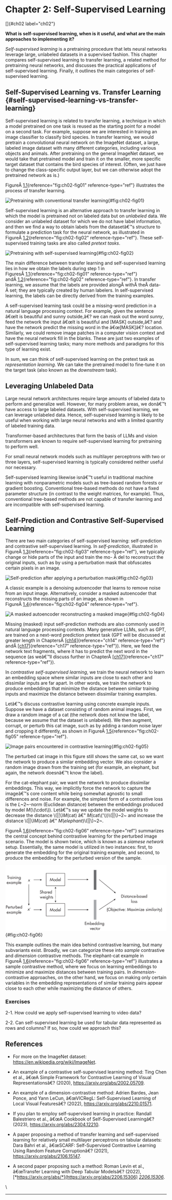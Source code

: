 







# Chapter 2: Self-Supervised Learning [](#chapter-2-self-supervised-learning)

[]{#ch02 label="ch02"}

**What is self-supervised learning, when is it useful, and what are the
main approaches to implementing it?**

*Self-supervised learning* is a pretraining procedure that lets neural
networks leverage large, unlabeled datasets in a supervised fashion.
This chapter compares self-supervised learning to transfer learning, a
related method for pretraining neural networks, and discusses the
practical applications of self-supervised learning. Finally, it outlines
the main categories of self-supervised learning.

## Self-Supervised Learning vs. Transfer Learning [](#self-supervised-learning-vs-transfer-learning) {#self-supervised-learning-vs-transfer-learning}

Self-supervised learning is related to transfer learning, a technique in
which a model pretrained on one task is reused as the starting point for
a model on a second task. For example, suppose we are interested in
training an image classifier to classify bird species. In transfer
learning, we would pretrain a convolutional neural network on the
ImageNet dataset, a large, labeled image dataset with many different
categories, including various objects and animals. After pretraining on
the general ImageNet dataset, we would take that pretrained model and
train it on the smaller, more specific target dataset that contains the
bird species of interest. (Often, we just have to change the
class-specific output layer, but we can otherwise adopt the pretrained
network as is.)

FigureÂ [1.1](#fig:ch02-fig01){reference="fig:ch02-fig01"
reference-type="ref"} illustrates the process of transfer learning.

![Pretraining with conventional transfer
learning](../images/ch02-fig01.png){#fig:ch02-fig01}

Self-supervised learning is an alternative approach to transfer learning
in which the model is pretrained not on labeled data but on *unlabeled*
data. We consider an unlabeled dataset for which we do not have label
information, and then we find a way to obtain labels from the
datasetâ€™s structure to formulate a prediction task for the neural
network, as illustrated in
FigureÂ [1.2](#fig:ch02-fig02){reference="fig:ch02-fig02"
reference-type="ref"}. These self-supervised training tasks are also
called *pretext tasks*.

![Pretraining with self-supervised
learning](../images/ch02-fig02.png){#fig:ch02-fig02}

The main difference between transfer learning and self-supervised
learning lies in how we obtain the labels during step 1 in
FiguresÂ [1.1](#fig:ch02-fig01){reference="fig:ch02-fig01"
reference-type="ref"}
andÂ [1.2](#fig:ch02-fig02){reference="fig:ch02-fig02"
reference-type="ref"}. In transfer learning, we assume that the labels
are provided alongÂ withÂ theÂ data- Â set; they are typically created
by human labelers. In self-supervised learning, the labels can be
directly derived from the training examples.

A self-supervised learning task could be a missing-word prediction in a
natural language processing context. For example, given the sentence
â€œIt is beautiful and sunny outside,â€? we can mask out the word
*sunny*, feed the network the input â€œIt is beautiful and \[MASK\]
outside,â€? and have the network predict the missing word in the
â€œ\[MASK\]â€? location. Similarly, we could remove image patches in a
computer vision context and have the neural network fill in the blanks.
These are just two examples of self-supervised learning tasks; many more
methods and paradigms for this type of learning exist.

In sum, we can think of self-supervised learning on the pretext task as
*representation learning*. We can take the pretrained model to fine-tune
it on the target task (also known as the *downstream* task).

## Leveraging Unlabeled Data [](#leveraging-unlabeled-data)

Large neural network architectures require large amounts of labeled data
to perform and generalize well. However, for many problem areas, we
donâ€™t have access to large labeled datasets. With self-supervised
learning, we can leverage unlabeled data. Hence, self-supervised
learning is likely to be useful when working with large neural networks
and with a limited quantity of labeled training data.

Transformer-based architectures that form the basis of LLMs and vision
transformers are known to require self-supervised learning for
pretraining to perform well.

For small neural network models such as multilayer perceptrons with two
or three layers, self-supervised learning is typically considered
neither useful nor necessary.

Self-supervised learning likewise isnâ€™t useful in traditional machine
learning with nonparametric models such as tree-based random forests or
gradient boosting. Conventional tree-based methods do not have a fixed
parameter structure (in contrast to the weight matrices, for example).
Thus, conventional tree-based methods are not capable of transfer
learning and are incompatible with self-supervised learning.

## Self-Prediction and Contrastive Self-Supervised Learning [](#self-prediction-and-contrastive-self-supervised-learning)

There are two main categories of self-supervised learning:
self-prediction and contrastive self-supervised learning. In
*self-prediction*, illustrated in
FigureÂ [1.3](#fig:ch02-fig03){reference="fig:ch02-fig03"
reference-type="ref"}, we typically change or hide parts of the input
and train the mo- Â del to reconstruct the original inputs, such as by
using a perturbation mask that obfuscates certain pixels in an image.

![Self-prediction after applying a\
perturbation mask](../images/ch02-fig03.png){#fig:ch02-fig03}

A classic example is a denoising autoencoder that learns to remove noise
from an input image. Alternatively, consider a masked autoencoder that
reconstructs the missing parts of an image, as shown in
FigureÂ [1.4](#fig:ch02-fig04){reference="fig:ch02-fig04"
reference-type="ref"}.

![A masked autoencoder reconstructing a masked
image](../images/ch02-fig04.png){#fig:ch02-fig04}

Missing (masked) input self-prediction methods are also commonly used in
natural language processing contexts. Many generative LLMs, such as GPT,
are trained on a next-word prediction pretext task (GPT will be
discussed at greater length in
ChaptersÂ [\[ch14\]](../ch14){reference="ch14" reference-type="ref"}
andÂ [\[ch17\]](../ch17){reference="ch17" reference-type="ref"}). Here,
we feed the network text fragments, where it has to predict the next
word in the sequence (as weâ€™ll discuss further in
ChapterÂ [\[ch17\]](../ch17){reference="ch17" reference-type="ref"}).

In *contrastive self-supervised learning*, we train the neural network
to learn an embedding space where similar inputs are close to each other
and dissimilar inputs are far apart. In other words, we train the
network to produce embeddings that minimize the distance between similar
training inputs and maximize the distance between dissimilar training
examples.

Letâ€™s discuss contrastive learning using concrete example inputs.
Suppose we have a dataset consisting of random animal images. First, we
draw a random image of a cat (the network does not know the label,
because we assume that the dataset is unlabeled). We then augment,
corrupt, or perturb this cat image, such as by adding a random noise
layer and cropping it differently, as shown in
FigureÂ [1.5](#fig:ch02-fig05){reference="fig:ch02-fig05"
reference-type="ref"}.

![Image pairs encountered in contrastive
learning](../images/ch02-fig05.png){#fig:ch02-fig05}

The perturbed cat image in this figure still shows the same cat, so we
want the network to produce a similar embedding vector. We also consider
a random image drawn from the training set (for example, an elephant,
but again, the network doesnâ€™t know the label).

For the cat-elephant pair, we want the network to produce dissimilar
embeddings. This way, we implicitly force the network to capture the
imageâ€™s core content while being somewhat agnostic to small
differences and noise. For example, the simplest form of a contrastive
loss is the *L*~2~-norm (Euclidean distance) between the embeddings
produced by model *M*(\\(\\cdot\\)). Letâ€™s say we update the model
weights to decrease the distance \\(\|\|\\)*M*(cat) â€"
*M*(cat\\(\'\\))\\(\|\|\\)~2~ and increase the distance
\\(\|\|\\)*M*(*cat*) â€" *M*(*elephant*)\\(\|\|\\)~2~.

FigureÂ [1.6](#fig:ch02-fig06){reference="fig:ch02-fig06"
reference-type="ref"} summarizes the central concept behind contrastive
learning for the perturbed image scenario. The model is shown twice,
which is known as a *siamese network* setup. Essentially, the same model
is utilized in two instances: first, to generate the embedding for the
original training example, and second, to produce the embedding for the
perturbed version of the sample.

![Contrastive learning](../images/ch02-fig06.png){#fig:ch02-fig06}

This example outlines the main idea behind contrastive learning, but
many subvariants exist. Broadly, we can categorize these into *sample*
contrastive and *dimension* contrastive methods. The elephant-cat
example in FigureÂ [1.6](#fig:ch02-fig06){reference="fig:ch02-fig06"
reference-type="ref"} illustrates a sample contrastive method, where we
focus on learning embeddings to minimize and maximize distances between
training pairs. In *dimension*-contrastive approaches, on the other
hand, we focus on making only certain variables in the embedding
representations of similar training pairs appear close to each other
while maximizing the distance of others.

### Exercises [](#exercises)

2-1. How could we apply self-supervised learning to video data?

2-2. Can self-supervised learning be used for tabular data represented
as rows and columns? If so, how could we approach this?

## References [](#references)

- For more on the ImageNet dataset:
  <https://en.wikipedia.org/wiki/ImageNet>.

- An example of a contrastive self-supervised learning method: Ting Chen
  et al., â€œA Simple Framework for Contrastive Learning of Visual
  Representationsâ€? (2020), <https://arxiv.org/abs/2002.05709>.

- An example of a dimension-contrastive method: Adrien Bardes, Jean
  Ponce, and Yann LeCun, â€œVICRegL: Self-Supervised Learning of Local
  Visual Featuresâ€? (2022), <https://arxiv.org/abs/2210.01571>.

- If you plan to employ self-supervised learning in practice: Randall
  Balestriero et al., â€œA Cookbook of Self-Supervised Learningâ€?
  (2023), <https://arxiv.org/abs/2304.12210>.

- A paper proposing a method of transfer learning and self-supervised
  learning for relatively small multilayer perceptrons on tabular
  datasets: Dara Bahri et al., â€œSCARF: Self-Supervised Contrastive
  Learning Using Random Feature Corruptionâ€? (2021),
  <https://arxiv.org/abs/2106.15147>.

- A second paper proposing such a method: Roman Levin et al.,
  â€œTransfer Learning with Deep Tabular Modelsâ€? (2022),
  [*https://arxiv.org/abs/*](https://arxiv.org/abs/2206.15306)
  [*2206.15306*](https://arxiv.org/abs/2206.15306).

\

------------------------------------------------------------------------

